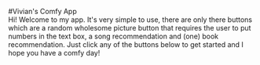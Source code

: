 #Vivian's Comfy App <br>
Hi! Welcome to my app. It's very simple to use, there are only there buttons which are a random wholesome picture button that requires the user to put numbers in the text box, a song recommendation and (one) book recommendation. Just click any of the buttons below to get started and I hope you have a comfy day!  
